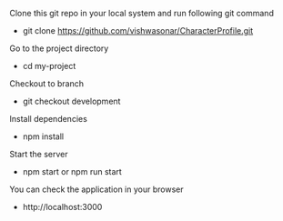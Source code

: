 Clone this git repo in your local system and run following git command
- git clone https://github.com/vishwasonar/CharacterProfile.git

Go to the project directory
- cd my-project

Checkout to branch
- git checkout development

Install dependencies
- npm install

Start the server
- npm start or npm run start

You can check the application in your browser
- http://localhost:3000
